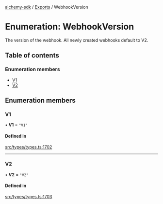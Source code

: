 [alchemy-sdk](../README.md) / [Exports](../modules.md) / WebhookVersion

# Enumeration: WebhookVersion

The version of the webhook. All newly created webhooks default to V2.

## Table of contents

### Enumeration members

- [V1](WebhookVersion.md#v1)
- [V2](WebhookVersion.md#v2)

## Enumeration members

### V1

• **V1** = `"V1"`

#### Defined in

[src/types/types.ts:1702](https://github.com/alchemyplatform/alchemy-sdk-js/blob/c023713/src/types/types.ts#L1702)

___

### V2

• **V2** = `"V2"`

#### Defined in

[src/types/types.ts:1703](https://github.com/alchemyplatform/alchemy-sdk-js/blob/c023713/src/types/types.ts#L1703)
